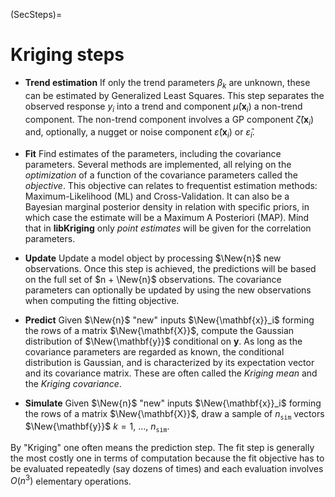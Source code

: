 (SecSteps)=
# Kriging steps

* **Trend estimation** If only the trend parameters $\beta_k$ are
  unknown, these can be estimated by Generalized Least Squares. This
  step separates the observed response $y_i$ into a trend and
  component $\widehat{\mu}(\mathbf{x}_i)$ a non-trend component. The
  non-trend component involves a GP component
  $\widehat{\zeta}(\mathbf{x}_i)$ and, optionally, a nugget or noise
  component $\widehat{\varepsilon}(\mathbf{x}_i)$ or
  $\widehat{\varepsilon}_i$.
  
  
* **Fit** Find estimates of the parameters, including the covariance
  parameters. Several methods are implemented, all relying on the
  *optimization* of a function of the covariance parameters
  called the *objective*. This objective can relates to
  frequentist estimation methods: Maximum-Likelihood (ML) and
  Cross-Validation. It can also be a Bayesian marginal posterior
  density in relation with specific priors, in which case the estimate
  will be a Maximum A Posteriori (MAP). Mind that in **libKriging** only
  *point estimates* will be given for the correlation
  parameters.


* **Update** Update a model object by processing $\New{n}$ new
  observations.  Once this step is achieved, the predictions will be
  based on the full set of $n + \New{n}$ observations. The covariance
  parameters can optionally be updated by using the new observations
  when computing the fitting objective.

* **Predict** Given $\New{n}$ "new" inputs $\New{\mathbf{x}}_i$ forming
  the rows of a matrix $\New{\mathbf{X}}$, compute the Gaussian
  distribution of $\New{\mathbf{y}}$ conditional on $\mathbf{y}$. As long as the
  covariance parameters are regarded as known, the conditional
  distribution is Gaussian, and is characterized by its expectation
  vector and its covariance matrix. These are often called the
  *Kriging mean* and the *Kriging covariance*.


* **Simulate** Given $\New{n}$ "new" inputs $\New{\mathbf{x}}_i$
  forming the rows of a matrix $\New{\mathbf{X}}$, draw a sample of
  $n_{\texttt{sim}}$ vectors $\New{\mathbf{y}}$ $k=1$, $\dots$,
  $n_{\texttt{sim}}$.
  

By "Kriging" one often means the prediction step. The fit step is
generally the most costly one in terms of computation because the fit
objective has to be evaluated repeatedly (say dozens of times) and
each evaluation involves $O(n^3)$ elementary operations.
